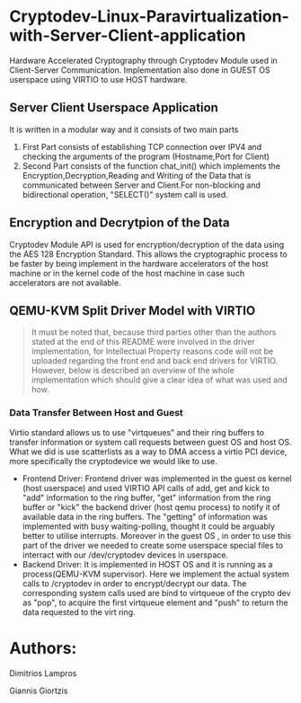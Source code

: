 # Cryptodev-Linux-Paravirtualization-with-Server-Client-application
Hardware Accelerated Cryptography through Cryptodev Module used in Client-Server Communication. Implementation also done in GUEST OS userspace using VIRTIO to use HOST hardware. 
## Server Client Userspace Application 
It is written in a modular way and it consists of two main parts
1. First Part consists of establishing TCP connection over IPV4 and checking the arguments of the program (Hostname,Port for Client)
2. Second Part consists of the function chat_init() which implements the Encryption,Decryption,Reading and Writing of the Data that is communicated between Server and Client.For non-blocking and bidirectional operation, "SELECT()" system call is used.
## Encryption and Decrytpion of the Data
Cryptodev Module API is used for encryption/decryption of the data using the AES 128 Encryption Standard. This allows the cryptographic process to be faster by being implement in the hardware accelerators of the host machine or in the kernel code of the host machine in case such accelerators are not available.
## QEMU-KVM Split Driver Model with VIRTIO
> It must be noted that, because third parties other than the authors stated at the end of this README were involved in the driver implementation, for Intellectual Property reasons code will not be uploaded regarding the front end and back end drivers for VIRTIO. However, below is described an overview of the whole implementation which should give a clear idea of what was used and how.
### Data Transfer Between Host and Guest
Virtio standard allows us to use "virtqueues" and their ring buffers to transfer information or system call requests between guest OS and host OS. What we did is use scatterlists as a way to DMA access a virtio PCI device, more specifically the cryptodevice we would like to use.
* Frontend Driver:
Frontend driver was implemented in the guest os kernel (host userspace) and used VIRTIO API calls of add, get and kick to "add" information to the ring buffer, "get" information from the ring buffer or "kick" the backend driver (host qemu process) to notify it of available data in the ring buffers. The "getting" of information was implemented with busy waiting-polling, thought it could be arguably better to utilise interrupts. Moreover in the guest OS , in order to use this part of the driver we needed to create some userspace special files to interract with our /dev/cryptodev devices in userspace.
* Backend Driver:
It is implemented in HOST OS and it is running as a process(QEMU-KVM supervisor). Here we implement the actual system calls to /cryptodev in order to encrypt/decrypt our data. The corresponding system calls used are bind to virtqueue of the crypto dev as "pop", to acquire the first virtqueue element and "push" to return the data requested to the virt ring.
# Authors:
Dimitrios Lampros 

Giannis Giortzis
